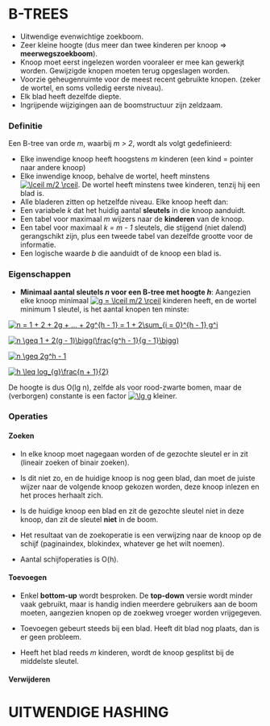 # B-TREES
* Uitwendige evenwichtige zoekboom.
* Zeer kleine hoogte (dus meer dan twee kinderen per knoop => **meerwegszoekboom**).
* Knoop moet eerst ingelezen worden vooraleer er mee kan gewerkjt worden. Gewijzigde knopen moeten terug opgeslagen worden.
* Voorzie geheugenruimte voor de meest recent gebruikte knopen. (zeker de wortel, en soms volledig eerste niveau).
* Elk blad heeft dezelfde diepte.
* Ingrijpende wijzigingen aan de boomstructuur zijn zeldzaam.

### Definitie
Een B-tree van orde *m*, waarbij *m > 2*, wordt als volgt gedefinieerd:
* Elke inwendige knoop heeft hoogstens *m* kinderen (een kind = pointer naar andere knoop)
* Elke inwendige knoop, behalve de wortel, heeft minstens <a href="http://www.codecogs.com/eqnedit.php?latex=\lceil&space;m/2&space;\rceil" target="_blank"><img src="http://latex.codecogs.com/gif.latex?\lceil&space;m/2&space;\rceil" title="\lceil m/2 \rceil" /></a>. De wortel heeft minstens twee kinderen, tenzij hij een blad is.
* Alle bladeren zitten op hetzelfde niveau.
Elke knoop heeft dan:
* Een variabele *k* dat het huidig aantal **sleutels** in die knoop aanduidt.
* Een tabel voor maximaal *m* wijzers naar de **kinderen** van de knoop.
* Een tabel voor maximaal *k = m - 1* sleutels, die stijgend (niet dalend) gerangschikt zijn, plus een tweede tabel van dezelfde grootte voor de informatie.
* Een logische waarde *b* die aanduidt of de knoop een blad is.

### Eigenschappen
* **Minimaal aantal sleutels *n* voor een B-tree met hoogte *h***:
   Aangezien elke knoop minimaal <a href="http://www.codecogs.com/eqnedit.php?latex=g&space;=&space;\lceil&space;m/2&space;\rceil" target="_blank"><img src="http://latex.codecogs.com/gif.latex?g&space;=&space;\lceil&space;m/2&space;\rceil" title="g = \lceil m/2 \rceil" /></a> kinderen heeft, en de wortel minimum 1 sleutel, is het aantal knopen ten minste:
   
<a href="http://www.codecogs.com/eqnedit.php?latex=n&space;=&space;1&space;&plus;&space;2&space;&plus;&space;2g&space;&plus;&space;...&space;&plus;&space;2g^{h&space;-&space;1}&space;=&space;1&space;&plus;&space;2\sum_{i&space;=&space;0}^{h&space;-&space;1}&space;g^i" target="_blank"><img src="http://latex.codecogs.com/gif.latex?n&space;=&space;1&space;&plus;&space;2&space;&plus;&space;2g&space;&plus;&space;...&space;&plus;&space;2g^{h&space;-&space;1}&space;=&space;1&space;&plus;&space;2\sum_{i&space;=&space;0}^{h&space;-&space;1}&space;g^i" title="n = 1 + 2 + 2g + ... + 2g^{h - 1} = 1 + 2\sum_{i = 0}^{h - 1} g^i" /></a>

<a href="http://www.codecogs.com/eqnedit.php?latex=n&space;\geq&space;1&space;&plus;&space;2(g&space;-&space;1)\bigg(\frac{g^h&space;-&space;1}{g&space;-&space;1}\bigg)" target="_blank"><img src="http://latex.codecogs.com/gif.latex?n&space;\geq&space;1&space;&plus;&space;2(g&space;-&space;1)\bigg(\frac{g^h&space;-&space;1}{g&space;-&space;1}\bigg)" title="n \geq 1 + 2(g - 1)\bigg(\frac{g^h - 1}{g - 1}\bigg)" /></a>

<a href="http://www.codecogs.com/eqnedit.php?latex=n&space;\geq&space;2g^h&space;-&space;1" target="_blank"><img src="http://latex.codecogs.com/gif.latex?n&space;\geq&space;2g^h&space;-&space;1" title="n \geq 2g^h - 1" /></a>

<a href="http://www.codecogs.com/eqnedit.php?latex=h&space;\leq&space;log_{g}\frac{n&space;&plus;&space;1}{2}" target="_blank"><img src="http://latex.codecogs.com/gif.latex?h&space;\leq&space;log_{g}\frac{n&space;&plus;&space;1}{2}" title="h \leq log_{g}\frac{n + 1}{2}" /></a>

De hoogte is dus O(lg n), zelfde als voor rood-zwarte bomen, maar de (verborgen) constante is een factor <a href="http://www.codecogs.com/eqnedit.php?latex=\lg&space;g" target="_blank"><img src="http://latex.codecogs.com/gif.latex?\lg&space;g" title="\lg g" /></a> kleiner.


### Operaties

#### Zoeken
* In elke knoop moet nagegaan worden of de gezochte sleutel er in zit (lineair zoeken of binair zoeken).
* Is dit niet zo, en de huidige knoop is nog geen blad, dan moet de juiste wijzer naar de volgende knoop gekozen worden, deze knoop inlezen en het proces herhaalt zich.
* Is de huidige knoop een blad en zit de gezochte sleutel niet in deze knoop, dan zit de sleutel **niet** in de boom.


* Het resultaat van de zoekoperatie is een verwijzing naar de knoop op de schijf (paginaindex, blokindex, whatever ge het wilt noemen). 
* Aantal schijfoperaties is O(h).

#### Toevoegen
* Enkel **bottom-up** wordt besproken. De **top-down** versie wordt minder vaak gebruikt, maar is handig indien meerdere gebruikers aan de boom moeten, aangezien knopen op de zoekweg vroeger worden vrijgegeven.

* Toevoegen gebeurt steeds bij een blad. Heeft dit blad nog plaats, dan is er geen probleem.
* Heeft het blad reeds *m* kinderen, wordt de knoop gesplitst bij de middelste sleutel. 




#### Verwijderen


# UITWENDIGE HASHING
